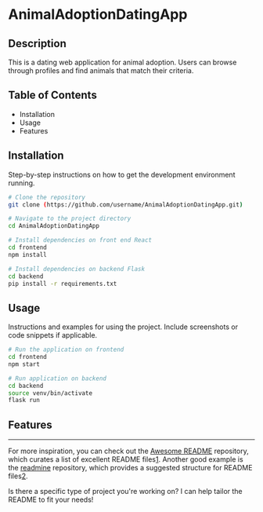 # AnimalAdoptionDatingApp

## Description
This is a dating web application for animal adoption. Users can browse through profiles and find animals that match their criteria. 

## Table of Contents
- Installation
- Usage
- Features

## Installation
Step-by-step instructions on how to get the development environment running.

```bash
# Clone the repository
git clone (https://github.com/username/AnimalAdoptionDatingApp.git)

# Navigate to the project directory
cd AnimalAdoptionDatingApp

# Install dependencies on front end React
cd frontend
npm install

# Install dependencies on backend Flask
cd backend
pip install -r requirements.txt
```

## Usage
Instructions and examples for using the project. Include screenshots or code snippets if applicable.

```bash
# Run the application on frontend
cd frontend
npm start

# Run application on backend
cd backend
source venv/bin/activate
flask run
```

## Features


---

For more inspiration, you can check out the [Awesome README](https://github.com/matiassingers/awesome-readme) repository, which curates a list of excellent README files[1](https://github.com/matiassingers/awesome-readme). Another good example is the [readmine](https://github.com/mhucka/readmine) repository, which provides a suggested structure for README files[2](https://github.com/mhucka/readmine).

Is there a specific type of project you're working on? I can help tailor the README to fit your needs!
